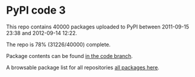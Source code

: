 # PyPI code 3

This repo contains 40000 packages uploaded to PyPI between 
2011-09-15 23:38 and 2012-09-14 12:22.

The repo is 78% (31226/40000) complete.

Package contents can be found [in the code branch](https://github.com/pypi-data/pypi-mirror-3/tree/code/packages).

A browsable package list for all repositories [all packages here](https://pypi-data.github.io/website/repositories/pypi-mirror-3).


